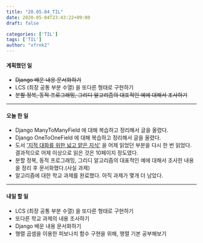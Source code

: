 ```yaml
---
title: "20.05.04_TIL"
date: 2020-05-04T23:43:22+09:00
draft: false

categories: ['TIL']
tags: ['TIL']
author: "xfrnk2"
---
```

#### 계획했던 일
+ ~~Django 배운 내용 문서화하기~~
+ LCS (최장 공통 부분 수열) 을 또다른 형태로 구현하기
+ ~~분할 정복, 동적 프로그래밍, 그리디 알고리즘의 대표적인 예에 대해서 조사하기~~
---
#### 오늘 한 일 
+ Django ManyToManyField 에 대해 복습하고 정리해서 글을 올렸다.
+ Django OneToOneField 에 대해 복습하고 정리해서 글을 올렸다.
+ 도서 ['지적 대화를 위한 넓고 얕은 지식'](http://www.yes24.com/Product/Goods/15281236) 을 어제 읽었던 부분을 다시 한 번 읽었다. 결과적으로 어제 이상으로 읽은 것은 10페이지 정도였다.
+ 분할 정복, 동적 프로그래밍, 그리디 알고리즘의 대표적인 예에 대해서 조사한 내용을 정리 후 문서화했다.(사실 과제)
+ 알고리즘에 대한 학교 과제를 완료했다. 아직 과제가 몇개 더 남았다.
--- 
#### 내일 할 일  
+ LCS (최장 공통 부분 수열) 을 또다른 형태로 구현하기
+ 또다른 학교 과제의 내용 조사하기
+ Django 배운 내용 문서화하기
+ 행렬 곱셈을 이용한 피보나치 함수 구현을 위해, 행렬 기본 공부해보기